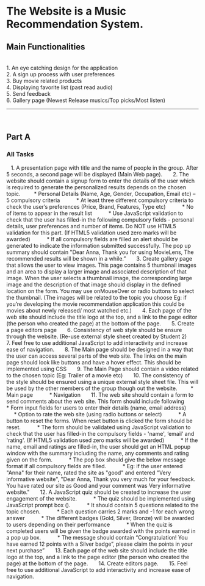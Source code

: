 The Website is a **Music Recommendation System.**
==================================================

## Main Functionalities
<br>
  1.  An eye catching design for the application  <br>
  2.  A sign up process with user preferences  <br>
  3.  Buy movie related products <br>
  4.  Displaying favorite list (past read audio) <br>   
  5.  Send feedback   <br>
  6.  Gallery page (Newest Release musics/Top picks/Most listen)  <br>
<hr>
<br>

## Part A

### **All Tasks**

&nbsp;&nbsp; 1.  A presentation page with title and the name of people in the group. After 5 seconds, a second page will be displayed (Main Web page).
&nbsp;&nbsp;
&nbsp;&nbsp; 2.  The website should contain a signup form to enter the details of the user which is required to generate the personalized results depends on the chosen topic. 
&nbsp;&nbsp;
&nbsp;&nbsp;&nbsp;&nbsp; *   Personal Details (Name, Age, Gender, Occupation, Email etc) – 5 compulsory criteria
&nbsp;&nbsp;&nbsp;&nbsp;
&nbsp;&nbsp;&nbsp;&nbsp; *  At least three different compulsory criteria to check the user’s preferences (Price, Brand, Features, Type etc)
&nbsp;&nbsp;&nbsp;&nbsp;
&nbsp;&nbsp;&nbsp;&nbsp; *  No of items to appear in the result list
&nbsp;&nbsp;&nbsp;&nbsp;
&nbsp;&nbsp;&nbsp;&nbsp; *  Use JavaScript validation to check that the user has filled-in the following compulsory fields - personal details, user preferences and number of items. Do NOT use HTML5 validation for this part. (If HTML5 validation used zero marks will be awarded)
&nbsp;&nbsp;&nbsp;&nbsp;
&nbsp;&nbsp;&nbsp;&nbsp; * If all compulsory fields are filled an alert should be generated to indicate the information submitted successfully. The pop up summary should contain "Dear Anna, Thank you for using MovieLens, The recommended results will be shown in a while.”
&nbsp;&nbsp;
&nbsp;&nbsp; 3.  Create gallery page that allows the user to view images. This page contains 5 thumbnail images and an area to display a larger image and associated description of that image. When the user selects a thumbnail image, the corresponding large image and the description of that image should display in the defined location on the form. You may use onMouseOver or radio buttons to select the thumbnail. (The images will be related to the topic you choose Eg: if you’re developing the movie recommendation application this could be movies about newly released/ most watched etc.)
&nbsp;&nbsp;
&nbsp;&nbsp; 4.  Each page of the web site should include the title logo at the top, and a link to the page editor (the person who created the page) at the bottom of the page.
&nbsp;&nbsp;
&nbsp;&nbsp; 5.  Create a page editors page
&nbsp;&nbsp;
&nbsp;&nbsp; 6.  Consistency of web style should be ensure through the website. (Re-use external style sheet created by Student 2)
&nbsp;&nbsp;
&nbsp;&nbsp; 7.  Feel free to use additional JavaScript to add interactivity and increase ease of navigation.
&nbsp;&nbsp; 
&nbsp;&nbsp; 8.  The Main page should be designed in a way that the user can access several parts of the web site. The links on the main page should look like buttons and have a hover effect. This should be implemented using CSS
&nbsp;&nbsp;
&nbsp;&nbsp; 9. The Main Page should contain a video related to the chosen topic (Eg: Trailer of a movie etc)
&nbsp;&nbsp;
&nbsp;&nbsp; 10. The consistency of the style should be ensured using a unique external style sheet file. This will be used by the other members of the group though out the website. 
&nbsp;&nbsp;
&nbsp;&nbsp;&nbsp;&nbsp; * Main page
&nbsp;&nbsp;&nbsp;&nbsp;
&nbsp;&nbsp;&nbsp;&nbsp; * Navigation
&nbsp;&nbsp;
&nbsp;&nbsp; 11. The web site should contain a form to send comments about the web site. This form should include following
&nbsp;&nbsp;
&nbsp;&nbsp;&nbsp;&nbsp; * Form input fields for users to enter their details (name, email address)
&nbsp;&nbsp;&nbsp;&nbsp;
&nbsp;&nbsp;&nbsp;&nbsp; * Option to rate the web site (using radio buttons or select)
&nbsp;&nbsp;&nbsp;&nbsp;
&nbsp;&nbsp;&nbsp;&nbsp; * A button to reset the forms. When reset button is clicked the form should be reset.
&nbsp;&nbsp;&nbsp;&nbsp;
&nbsp;&nbsp;&nbsp;&nbsp; * The form should be validated using JavaScript validation to check that the user has filled-in the compulsory fields - 'name', ‘email’ and 'rating'. (If HTML5 validation used zero marks will be awarded)
&nbsp;&nbsp;&nbsp;&nbsp;
&nbsp;&nbsp;&nbsp;&nbsp; * If the name, email and ratings are filled-in, the user should get an HTML popup window with the summary including the name, any comments and rating given on the form. 
&nbsp;&nbsp;&nbsp;&nbsp;
&nbsp;&nbsp;&nbsp;&nbsp; * The pop box should give the below message format if all compulsory fields are filled.
&nbsp;&nbsp;&nbsp;&nbsp;
&nbsp;&nbsp;&nbsp;&nbsp; * Eg: if the user entered "Anna" for their name, rated the site as "good" and entered "Very informative website", "Dear Anna, Thank you very much for your feedback. You have rated our site as Good and your comment was Very informative website."
&nbsp;&nbsp;
&nbsp;&nbsp; 12.  A JavaScript quiz should be created to increase the user engagement of the website.
&nbsp;&nbsp;&nbsp;&nbsp; 
&nbsp;&nbsp;&nbsp;&nbsp; * The quiz should be implemented using JavaScript prompt box ().
&nbsp;&nbsp;&nbsp;&nbsp; 
&nbsp;&nbsp;&nbsp;&nbsp; * It should contain 5 questions related to the topic chosen.
&nbsp;&nbsp;&nbsp;&nbsp; 
&nbsp;&nbsp;&nbsp;&nbsp; * Each question carries 2 marks and -1 for each wrong answer
&nbsp;&nbsp;&nbsp;&nbsp; 
&nbsp;&nbsp;&nbsp;&nbsp; *  The different badges (Gold, Silver, Bronze) will be awarded to users depending on their performance
&nbsp;&nbsp;&nbsp;&nbsp; 
&nbsp;&nbsp;&nbsp;&nbsp; * When the quiz is completed users will be given the badge awarded with the points earned in a pop up box.
&nbsp;&nbsp;&nbsp;&nbsp; 
&nbsp;&nbsp;&nbsp;&nbsp; * The message should contain “Congratulation! You have earned 12 points with a Silver badge”, please claim the points in your next purchase”
&nbsp;&nbsp; 
&nbsp;&nbsp; 13.  Each page of the web site should include the title logo at the top, and a link to the page editor (the person who created the page) at the bottom of the page.
&nbsp;&nbsp;
&nbsp;&nbsp; 14. Create editors page.
&nbsp;&nbsp;
&nbsp;&nbsp; 15. Feel free to use additional JavaScript to add interactivity and increase ease of navigation.
